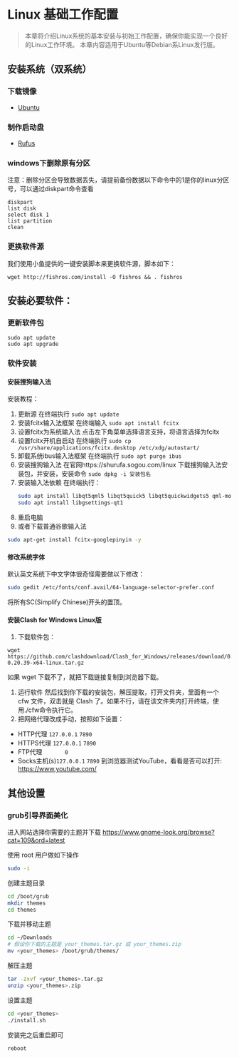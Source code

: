 # Linux 基础工作配置

>本章将介绍Linux系统的基本安装与初始工作配置，确保你能实现一个良好的Linux工作环境。
>本章内容适用于Ubuntu等Debian系Linux发行版。
## 安装系统（双系统）
### 下载镜像
- [Ubuntu](https://ubuntu.com/download/desktop)
### 制作启动盘
- [Rufus](https://rufus.ie/)
### windows下删除原有分区
注意：删除分区会导致数据丢失，请提前备份数据以下命令中的1是你的linux分区号，可以通过diskpart命令查看
```shell
diskpart
list disk
select disk 1
list partition
clean
```
### 更换软件源
我们使用小鱼提供的一键安装脚本来更换软件源，脚本如下：
```shell
wget http://fishros.com/install -O fishros && . fishros
```
## 安装必要软件：
### 更新软件包
```shell
sudo apt update
sudo apt upgrade
```
### 软件安装
#### 安装搜狗输入法
安装教程：
1. 更新源
   在终端执行 `sudo apt update`
2. 安装fcitx输入法框架
   在终端输入 `sudo apt install fcitx`
3. 设置fcitx为系统输入法
   点击左下角菜单选择语言支持，将语言选择为fcitx
4. 设置fcitx开机自启动
   在终端执行 `sudo cp /usr/share/applications/fcitx.desktop /etc/xdg/autostart/`
5. 卸载系统ibus输入法框架
   在终端执行 `sudo apt purge ibus`
6. 安装搜狗输入法
   在官网https://shurufa.sogou.com/linux 下载搜狗输入法安装包，并安装，安装命令 `sudo dpkg -i 安装包名`
7. 安装输入法依赖
      在终端执行：
      ```bash
      sudo apt install libqt5qml5 libqt5quick5 libqt5quickwidgets5 qml-module-qtquick2
      sudo apt install libgsettings-qt1
      ```
8. 重启电脑
9. 或者下载普通谷歌输入法
```bash
sudo apt-get install fcitx-googlepinyin -y
```

#### 修改系统字体
默认英文系统下中文字体很奇怪需要做以下修改：
```bash
sudo gedit /etc/fonts/conf.avail/64-language-selector-prefer.conf
```
将所有SC(Simplify Chinese)开头的置顶。

#### 安装Clash for Windows Linux版
1. 下载软件包：
```shell
wget https://github.com/clashdownload/Clash_for_Windows/releases/download/0.20.39/Clash.for.Windows-0.20.39-x64-linux.tar.gz
```
如果 wget 下载不了，就把下载链接复制到浏览器下载。

1. 运行软件
然后找到你下载的安装包，解压提取，打开文件夹，里面有一个 cfw 文件，双击就是 Clash 了。如果不行，请在该文件夹内打开终端，使用./cfw命令执行它。
1. 把网络代理改成手动，按照如下设置：
- HTTP代理 `127.0.0.1` `7890`
- HTTPS代理 `127.0.0.1` `7890`
- FTP代理 `      ` `0`
- Socks主机(s)`127.0.0.1` `7890`
到浏览器测试YouTube，看看是否可以打开: https://www.youtube.com/

## 其他设置
### grub引导界面美化
进入网站选择你需要的主题并下载
https://www.gnome-look.org/browse?cat=109&ord=latest

使用 root 用户做如下操作
```bash
sudo -i
```
创建主题目录
```bash
cd /boot/grub
mkdir themes
cd themes
```
下载并移动主题
```bash
cd ~/Downloads
# 假设你下载的主题是 your_themes.tar.gz 或 your_themes.zip
mv <your_themes> /boot/grub/themes/
```
解压主题
```bash
tar -zxvf <your_themes>.tar.gz
unzip <your_themes>.zip
```
设置主题
```bash
cd <your_themes>
./install.sh
```
安装完之后重启即可
```bash
reboot
```


